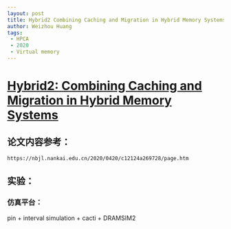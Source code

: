 ```yaml
---
layout: post
title: Hybrid2 Combining Caching and Migration in Hybrid Memory Systems
author: Weizhou Huang
tags:
 - HPCA
 - 2020
 - Virtual memory
---
```

# [Hybrid2: Combining Caching and Migration in Hybrid Memory Systems](https://ieeexplore.ieee.org/document/9065506?denied=)

## 论文内容参考：

    https://nbjl.nankai.edu.cn/2020/0420/c12124a269728/page.htm

## 实验：
### 仿真平台：
pin + interval simulation  + cacti + DRAMSIM2


